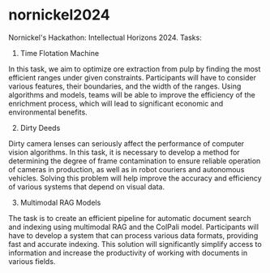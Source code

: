 # nornickel2024
Nornickel's Hackathon: Intellectual Horizons 2024.
Tasks:

1. Time Flotation Machine

In this task, we aim to optimize ore extraction from pulp by finding the most efficient ranges under given constraints. Participants will have to consider various features, their boundaries, and the width of the ranges. Using algorithms and models, teams will be able to improve the efficiency of the enrichment process, which will lead to significant economic and environmental benefits.

2. Dirty Deeds

Dirty camera lenses can seriously affect the performance of computer vision algorithms. In this task, it is necessary to develop a method for determining the degree of frame contamination to ensure reliable operation of cameras in production, as well as in robot couriers and autonomous vehicles. Solving this problem will help improve the accuracy and efficiency of various systems that depend on visual data.

3. Multimodal RAG Models

The task is to create an efficient pipeline for automatic document search and indexing using multimodal RAG and the ColPali model. Participants will have to develop a system that can process various data formats, providing fast and accurate indexing. This solution will significantly simplify access to information and increase the productivity of working with documents in various fields.
